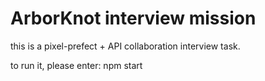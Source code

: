 # ArborKnot interview mission
this is a pixel-prefect + API collaboration interview task.

to run it, please enter: npm start